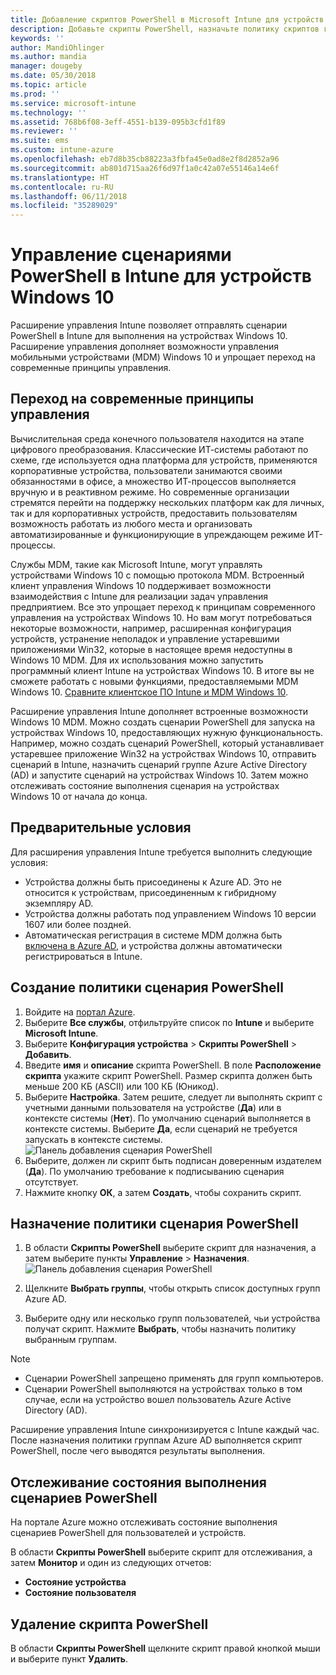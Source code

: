 ```yaml
---
title: Добавление скриптов PowerShell в Microsoft Intune для устройств Windows 10 — Azure | Документы Майкрософт
description: Добавьте скрипты PowerShell, назначьте политику скриптов группам Azure Active Directory, используйте отчеты для отслеживания скриптов и ознакомьтесь с инструкциями по удалению скриптов, добавленных на устройствах Windows 10 в Microsoft Intune.
keywords: ''
author: MandiOhlinger
ms.author: mandia
manager: dougeby
ms.date: 05/30/2018
ms.topic: article
ms.prod: ''
ms.service: microsoft-intune
ms.technology: ''
ms.assetid: 768b6f08-3eff-4551-b139-095b3cfd1f89
ms.reviewer: ''
ms.suite: ems
ms.custom: intune-azure
ms.openlocfilehash: eb7d8b35cb88223a3fbfa45e0ad8e2f8d2852a96
ms.sourcegitcommit: ab801d715aa26f6d97f1a0c42a07e55146a14e6f
ms.translationtype: HT
ms.contentlocale: ru-RU
ms.lasthandoff: 06/11/2018
ms.locfileid: "35289029"
---
```

# <a name="manage-powershell-scripts-in-intune-for-windows-10-devices"></a>Управление сценариями PowerShell в Intune для устройств Windows 10
Расширение управления Intune позволяет отправлять сценарии PowerShell в Intune для выполнения на устройствах Windows 10. Расширение управления дополняет возможности управления мобильными устройствами (MDM) Windows 10 и упрощает переход на современные принципы управления.

## <a name="moving-to-modern-management"></a>Переход на современные принципы управления
Вычислительная среда конечного пользователя находится на этапе цифрового преобразования. Классические ИТ-системы работают по схеме, где используется одна платформа для устройств, применяются корпоративные устройства, пользователи занимаются своими обязанностями в офисе, а множество ИТ-процессов выполняется вручную и в реактивном режиме. Но современные организации стремятся перейти на поддержку нескольких платформ как для личных, так и для корпоративных устройств, предоставить пользователям возможность работать из любого места и организовать автоматизированные и функционирующие в упреждающем режиме ИТ-процессы. 

Службы MDM, такие как Microsoft Intune, могут управлять устройствами Windows 10 с помощью протокола MDM. Встроенный клиент управления Windows 10 поддерживает возможности взаимодействия с Intune для реализации задач управления предприятием. Все это упрощает переход к принципам современного управления на устройствах Windows 10. Но вам могут потребоваться некоторые возможности, например, расширенная конфигурация устройств, устранение неполадок и управление устаревшими приложениями Win32, которые в настоящее время недоступны в Windows 10 MDM. Для их использования можно запустить программный клиент Intune на устройствах Windows 10. В итоге вы не сможете работать с новыми функциями, предоставляемыми MDM Windows 10. [Сравните клиентское ПО Intune и MDM Windows 10](https://docs.microsoft.com/intune-classic/deploy-use/pc-management-comparison).

Расширение управления Intune дополняет встроенные возможности Windows 10 MDM. Можно создать сценарии PowerShell для запуска на устройствах Windows 10, предоставляющих нужную функциональность. Например, можно создать сценарий PowerShell, который устанавливает устаревшее приложение Win32 на устройствах Windows 10, отправить сценарий в Intune, назначить сценарий группе Azure Active Directory (AD) и запустите сценарий на устройствах Windows 10. Затем можно отслеживать состояние выполнения сценария на устройствах Windows 10 от начала до конца.

## <a name="prerequisites"></a>Предварительные условия
Для расширения управления Intune требуется выполнить следующие условия:
- Устройства должны быть присоединены к Azure AD. Это не относится к устройствам, присоединенным к гибридному экземпляру AD.
- Устройства должны работать под управлением Windows 10 версии 1607 или более поздней.
- Автоматическая регистрация в системе MDM должна быть [включена в Azure AD](https://docs.microsoft.com/intune/windows-enroll#enable-windows-10-automatic-enrollment), и устройства должны автоматически регистрироваться в Intune.

## <a name="create-a-powershell-script-policy"></a>Создание политики сценария PowerShell 
1. Войдите на [портал Azure](https://portal.azure.com).
2. Выберите **Все службы**, отфильтруйте список по **Intune** и выберите **Microsoft Intune**.
3. Выберите **Конфигурация устройства** > **Скрипты PowerShell** > **Добавить**.
4. Введите **имя** и **описание** скрипта PowerShell. В поле **Расположение скрипта** укажите скрипт PowerShell. Размер скрипта должен быть меньше 200 КБ (ASCII) или 100 КБ (Юникод).
5. Выберите **Настройка**. Затем решите, следует ли выполнять скрипт с учетными данными пользователя на устройстве (**Да**) или в контексте системы (**Нет**). По умолчанию сценарий выполняется в контексте системы. Выберите **Да**, если сценарий не требуется запускать в контексте системы. 
  ![Панель добавления сценария PowerShell](./media/mgmt-extension-add-script.png)
6. Выберите, должен ли скрипт быть подписан доверенным издателем (**Да**). По умолчанию требование к подписыванию сценария отсутствует. 
7. Нажмите кнопку **ОК**, а затем **Создать**, чтобы сохранить скрипт.

## <a name="assign-a-powershell-script-policy"></a>Назначение политики сценария PowerShell
1. В области **Скрипты PowerShell** выберите скрипт для назначения, а затем выберите пункты **Управление** > **Назначения**.
  ![Панель добавления сценария PowerShell](./media/mgmt-extension-assignments.png)
 
2. Щелкните **Выбрать группы**, чтобы открыть список доступных групп Azure AD. 
3. Выберите одну или несколько групп пользователей, чьи устройства получат скрипт. Нажмите **Выбрать**, чтобы назначить политику выбранным группам.

> [!NOTE]
> - Сценарии PowerShell запрещено применять для групп компьютеров.
> - Сценарии PowerShell выполняются на устройствах только в том случае, если на устройство вошел пользователь Azure Active Directory (AD).

Расширение управления Intune синхронизируется с Intune каждый час. После назначения политики группам Azure AD выполняется скрипт PowerShell, после чего выводятся результаты выполнения. 
 
## <a name="monitor-run-status-for-powershell-scripts"></a>Отслеживание состояния выполнения сценариев PowerShell
На портале Azure можно отслеживать состояние выполнения сценариев PowerShell для пользователей и устройств.

В области **Скрипты PowerShell** выберите скрипт для отслеживания, а затем **Монитор** и один из следующих отчетов:
   - **Состояние устройства**
   - **Состояние пользователя**

## <a name="delete-a-powershell-script"></a>Удаление скрипта PowerShell
В области **Скрипты PowerShell** щелкните скрипт правой кнопкой мыши и выберите пункт **Удалить**.
